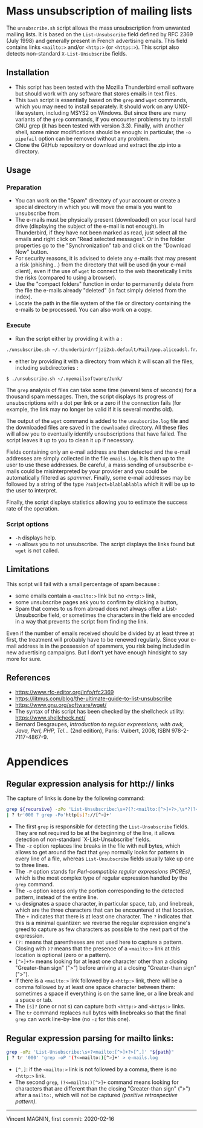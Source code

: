 # Mass unsubscription of mailing lists

The `unsubscribe.sh` script allows the mass unsubscription from unwanted mailing lists. It is based on the `List-Unsubscribe` field defined by RFC 2369 (July 1998) and generally present in French advertising emails. This field contains links `<mailto:>` and/or `<http:>` (or `<https:>`). This script also detects non-standard `X-List-Unsubscribe` fields.

## Installation

* This script has been tested with the Mozilla Thunderbird email software but should work with any software that stores emails in text files.
* This `bash` script is essentially based on the `grep` and `wget` commands, which you may need to install separately. It should work on any UNIX-like system, including MSYS2 on Windows. But since there are many variants of the `grep` commands, if you encounter problems try to install GNU grep (it has been tested with version 3.3). Finally, with another shell, some minor modifications should be enough: in particular, the `-o pipefail` option can be removed without any problem.
* Clone the GitHub repository or download and extract the zip into a directory.

## Usage

### Preparation

* You can work on the "Spam" directory of your account or create a special directory in which you will move the emails you want to unsubscribe from.
* The e-mails must be physically present (downloaded) on your local hard drive (displaying the subject of the e-mail is not enough). In Thunderbird, if they have not been marked as read, just select all the emails and right click on "Read selected messages". Or in the folder properties go to the "Synchronization" tab and click on the "Download Now" button.
* For security reasons, it is advised to delete any e-mails that may present a risk (phishing...) from the directory that will be used (in your e-mail client), even if the use of `wget` to connect to the web theoretically limits the risks (compared to using a browser).
* Use the "compact folders" function in order to permanently delete from the file the e-mails already "deleted" (in fact simply deleted from the index).
* Locate the path in the file system of the file or directory containing the e-mails to be processed. You can also work on a copy.

### Execute

* Run the script either by providing it with a :

``` bash
./unsubscribe.sh ~/.thunderbird/rfjzi2xb.default/Mail/pop.aliceadsl.fr/Junk
```
* either by providing it with a directory from which it will scan all the files, including subdirectories :

``` bash
$ ./unsubscribe.sh ~/.myemailsoftware/Junk/
```

The `grep` analysis of files can take some time (several tens of seconds) for a thousand spam messages. Then, the script displays its progress of unsubscriptions with a dot per link or a zero if the connection fails (for example, the link may no longer be valid if it is several months old).

The output of the `wget` command is added to the `unsubscribe.log` file and the downloaded files are saved in the `downloaded` directory. All these files will allow you to eventually identify unsubscriptions that have failed. The script leaves it up to you to clean it up if necessary.

Fields containing only an e-mail address are then detected and the e-mail addresses are simply collected in the file `emails.log`. It is then up to the user to use these addresses. Be careful, a mass sending of unsubscribe e-mails could be misinterpreted by your provider and you could be automatically filtered as *spammer*. Finally, some e-mail addresses may be followed by a string of the type `?subject=blablablabla` which it will be up to the user to interpret.

Finally, the script displays statistics allowing you to estimate the success rate of the operation. 

### Script options

* `-h` displays help.
* `-n` allows you to not unsubscribe. The script displays the links found but `wget` is not called.

## Limitations

This script will fail with a small percentage of spam because :

* some emails contain a `<mailto:>` link but no `<http:>` link,  
* some unsubscribe pages ask you to confirm by clicking a button,
* Spam that comes to us from abroad does not always offer a List-Unsubscribe field, or sometimes the characters in the field are encoded in a way that prevents the script from finding the link.

Even if the number of emails received should be divided by at least three at first, the treatment will probably have to be renewed regularly. Since your e-mail address is in the possession of spammers, you risk being included in new advertising campaigns. But I don't yet have enough hindsight to say more for sure.

## References
* https://www.rfc-editor.org/info/rfc2369 
* https://litmus.com/blog/the-ultimate-guide-to-list-unsubscribe
* https://www.gnu.org/software/wget/ 
* The syntax of this script has been checked by the shellcheck utility: https://www.shellcheck.net/
* Bernard Desgraupes, *Introduction to regular expressions; with awk, Java, Perl, PHP, Tcl...* (2nd edition), Paris: Vuibert, 2008, ISBN 978-2-7117-4867-9.
 

# Appendices

## Regular expression analysis for http:// links

The capture of links is done by the following command:

``` bash
grep ${recursive} -zPo 'List-Unsubscribe:\s+?(?:<mailto:[^>]+?>,\s*?)?<http[s]?://[^>]+?>' "${path}" 
| ? tr'000 ? grep -Po'http[s]?://[^>]+'
```

* The first `grep` is responsible for detecting the `List-Unsubscribe` fields. They are not required to be at the beginning of the line, it allows detection of non-standard `X-List-Unsubscribe' fields.
* The `-z` option replaces line breaks in the file with null bytes, which allows to get around the fact that `grep` normally looks for patterns in every line of a file, whereas `List-Unsubscribe` fields usually take up one to three lines.
* The `-P` option stands for *Perl-compatible regular expressions (PCREs)*, which is the most complex type of regular expression handled by the `grep` command.
* The `-o` option keeps only the portion corresponding to the detected pattern, instead of the entire line.
* `\s` designates a space character, in particular space, tab, and linebreak, which are the three characters that can be encountered at that location. The `+` indicates that there is at least one character. The `?` indicates that this is a minimal quantizer: we reverse the regular expression engine's greed to capture as few characters as possible to the next part of the expression.
* `(?:` means that parentheses are not used here to capture a pattern. Closing with `)?` means that the presence of a `<mailto:>` link at this location is optional (zero or a pattern).
* `[^>]+?>` means looking for at least one character other than a closing "Greater-than sign" (">") before arriving at a closing "Greater-than sign" (">").
* If there is a `<mailto:>` link followed by a `<http:>` link, there will be a comma followed by at least one space character between them: sometimes a space if everything is on the same line, or a line break and a space or tab.
* The `[s]?` (one or not s) can capture both `<http:>` and `<https:>` links.
* The `tr` command replaces null bytes with linebreaks so that the final `grep` can work line-by-line (no `-z` for this one). 

## Regular expression parsing for mailto links:

``` bash
grep -oPz 'List-Unsubscribe:\s+?<mailto:[^>]+?>[^,]' "${path}" 
| ? tr '000' 'grep -oP '(?<=mailto:)[^>]+' > e-mails.log
```

* `[^,]`: if the `<mailto:>` link is not followed by a comma, there is no `<http:>` link.
* The second `grep`, `(?<=mailto:)[^>]+` command means looking for characters that are different than the closing "Greater-than sign" (">") after a `mailto:`, which will not be captured *(positive retrospective pattern).*


-----

Vincent MAGNIN, first commit: 2020-02-16



